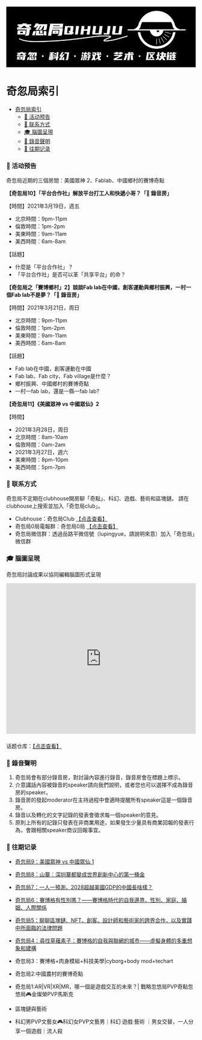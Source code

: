 ![banner](assets/img/banner.png)

# 奇忽局索引

- [奇忽局索引](#奇忽局索引)
    - [📆 活动预告](#-活动预告)
    - [📓 联系方式](#-联系方式)
    - [🎓 腦圖呈現](#-腦圖呈現)
    - [🎤 錄音聲明](#-錄音聲明)
    - [📝 往期记录](#-往期记录)

### 📆 活动预告

奇忽局近期的三個房間：美國眾神 2、Fablab、中國鄉村的賽博奇點

**【奇忽局10】「平台合作社」解放平台打工人和快遞小哥？「🎤 錄音房」**

【時間】2021年3月19日，週五

- 北京時間：9pm-11pm
- 倫敦時間：1pm-2pm
- 美東時間：9am-11am
- 美西時間：6am-8am

【話題】

- 什麼是「平台合作社」？
- 「平台合作社」是否可以革「共享平台」的命？

**【奇忽局之「賽博鄉村」2】談談Fab lab在中國，創客運動與鄉村振興，一村一個Fab lab不是夢？「🎤 錄音房」**

【時間】2021年3月21日，周日

- 北京時間：9pm-11pm
- 倫敦時間：1pm-2pm
- 美東時間：9am-11am
- 美西時間：6am-8am

【話題】

- Fab lab在中國，創客運動在中國
- Fab lab、Fab city、Fab village是什麼？
- 鄉村振興、中國鄉村的賽博奇點
- 一村一fab lab，還是一縣一fab lab?

**【奇忽局11】《美國眾神 vs 中國眾仙》2**

【時間】

- 2021年3月28日，周日
- 北京時間：8am-10am
- 倫敦時間：0am-2am
- 2021年3月27日，週六
- 美東時間：8pm-10pm
- 美西時間：5pm-7pm

### 📓 联系方式

奇忽局不定期在clubhouse開房聊「奇點」、科幻、遊戲、藝術和區塊鏈。
請在clubhouse上搜索並加入「奇忽局club」。

- Clubhouse：奇忽局Club [【点击查看】](https://www.joinclubhouse.com/club/%E5%A5%87%E5%BF%BD%E5%B1%80Club)
- 奇忽局0局電報群：奇忽局0局 [【点击查看】](https://t.me/qihu0)
- 奇忽局微信群：透過岳路平微信號（lupingyue，請說明來意）加入「奇忽局」微信群

### 🎓 腦圖呈現

奇忽局討論成果以協同編輯腦圖形式呈現

<iframe width="100%" height="400" frameborder="0" src="https://www.mindmeister.com/maps/public_map_shell/1810914669/_?width=600&height=400&z=auto&t=TrUf2529Yp&no_share=1&no_logo=1" scrolling="no" style="overflow: hidden; margin-bottom: 5px;">Your browser is not able to display frames. Please visit <a href="https://www.mindmeister.com/1810914669/_?t=TrUf2529Yp" target="_blank">奇忽局：话题仓库</a> on MindMeister.</iframe>

话题仓库：[【点击查看】](docs/qihuju00.md)

### 🎤 錄音聲明

1. 奇忽局會有部分錄音房，對討論內容進行錄音，錄音房會在標題上標示。
2. 介意講話內容被錄音的speaker請向我們說明，或者您也可以選擇不成為錄音房的speaker。
3. 錄音房的發起moderator在主持過程中會適時提醒所有speaker這是一個錄音房。
4. 錄音以及轉化的文字記錄的發表會徵求每一個speaker的意見。
5. 原則上所有的記錄只發表在非商業用途，如果發生少量具有商業回報的發表行為，會跟相關speaker商议回報事宜。

### 📝 往期记录

+ [奇忽局9：美國眾神 vs 中國眾仙 1](docs/qihuju09.md)

+ [奇忽局8：山寨：深圳寨都變成世界創新中心的第一桶金](docs/qihuju08.md)

+ [奇忽局7：一人一預測，2028超越美國GDP的中國長啥樣？](docs/qihuju07.md)

+ [奇忽局6：賽博格有性別嗎？——賽博格時代的自我邊界、性別、家庭、婚姻、人際關係](docs/qihuju06.md)

+ [奇忽局5：聊聊區塊鏈、NFT、創客、設計師和藝術家的跨界合作，以及實踐中所面臨的法律問題](docs/qihuju05.md)

+ [奇忽局4：尋找草薙素子：賽博格的自我與聯網的城市——虛擬身體的多重想象和建構](docs/qihuju04.md)

+ 奇忽局3：賽博格+肉身模組+科技美學|cyborg+body mod+techart
  
+ 奇忽局2:中國農村的賽博奇點

+ 奇忽局1:AR|VR|XR|MR，哪一個是遊戲交互的未來？| 戰略忽悠局PVP奇點忽悠局🎮金燦榮PVP馬斯克

+ 區塊鏈與藝術

+ 科幻男PVP文藝女🎮科幻女PVP文藝男｜科幻·遊戲·藝術 ｜男女交替，一人分享一個遊戲｜流人殺

